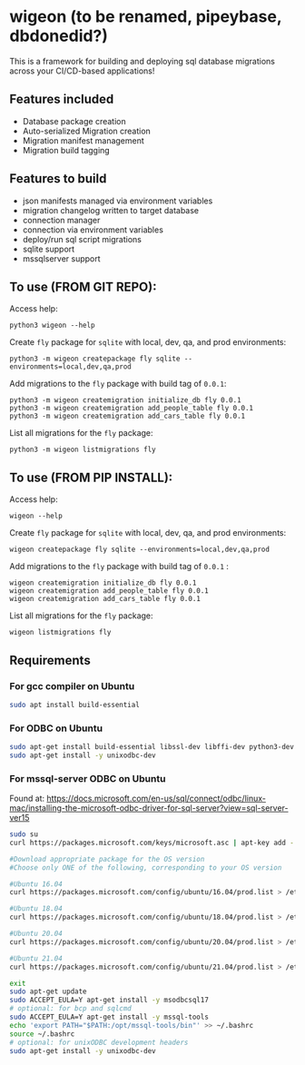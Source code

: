 # wigeon (to be renamed, pipeybase, dbdonedid?) 
This is a framework for building and deploying sql database migrations across your CI/CD-based applications!

## Features included
- Database package creation
- Auto-serialized Migration creation
- Migration manifest management
- Migration build tagging
## Features to build
- json manifests managed via environment variables
- migration changelog written to target database
- connection manager
- connection via environment variables
- deploy/run sql script migrations
- sqlite support
- mssqlserver support

## To use (FROM GIT REPO):
Access help:
```shell
python3 wigeon --help
```

Create `fly` package for `sqlite` with local, dev, qa, and prod environments:
```shell
python3 -m wigeon createpackage fly sqlite --environments=local,dev,qa,prod
```

Add migrations to the `fly` package with build tag of `0.0.1`:
```shell
python3 -m wigeon createmigration initialize_db fly 0.0.1
python3 -m wigeon createmigration add_people_table fly 0.0.1
python3 -m wigeon createmigration add_cars_table fly 0.0.1
```

List all migrations for the `fly` package:
```shell
python3 -m wigeon listmigrations fly
```

## To use (FROM PIP INSTALL):
Access help:
```shell
wigeon --help
```

Create `fly` package for `sqlite` with local, dev, qa, and prod environments:
```shell
wigeon createpackage fly sqlite --environments=local,dev,qa,prod
```

Add migrations to the `fly` package with build tag of `0.0.1` :
```shell
wigeon createmigration initialize_db fly 0.0.1
wigeon createmigration add_people_table fly 0.0.1
wigeon createmigration add_cars_table fly 0.0.1
```

List all migrations for the `fly` package:
```shell
wigeon listmigrations fly
```

## Requirements

### For gcc compiler on Ubuntu
```bash
sudo apt install build-essential
```
### For ODBC on Ubuntu
```bash
sudo apt-get install build-essential libssl-dev libffi-dev python3-dev
sudo apt-get install -y unixodbc-dev
```

### For mssql-server ODBC on Ubuntu
Found at:
https://docs.microsoft.com/en-us/sql/connect/odbc/linux-mac/installing-the-microsoft-odbc-driver-for-sql-server?view=sql-server-ver15

```bash
sudo su
curl https://packages.microsoft.com/keys/microsoft.asc | apt-key add -

#Download appropriate package for the OS version
#Choose only ONE of the following, corresponding to your OS version

#Ubuntu 16.04
curl https://packages.microsoft.com/config/ubuntu/16.04/prod.list > /etc/apt/sources.list.d/mssql-release.list

#Ubuntu 18.04
curl https://packages.microsoft.com/config/ubuntu/18.04/prod.list > /etc/apt/sources.list.d/mssql-release.list

#Ubuntu 20.04
curl https://packages.microsoft.com/config/ubuntu/20.04/prod.list > /etc/apt/sources.list.d/mssql-release.list

#Ubuntu 21.04
curl https://packages.microsoft.com/config/ubuntu/21.04/prod.list > /etc/apt/sources.list.d/mssql-release.list

exit
sudo apt-get update
sudo ACCEPT_EULA=Y apt-get install -y msodbcsql17
# optional: for bcp and sqlcmd
sudo ACCEPT_EULA=Y apt-get install -y mssql-tools
echo 'export PATH="$PATH:/opt/mssql-tools/bin"' >> ~/.bashrc
source ~/.bashrc
# optional: for unixODBC development headers
sudo apt-get install -y unixodbc-dev
```